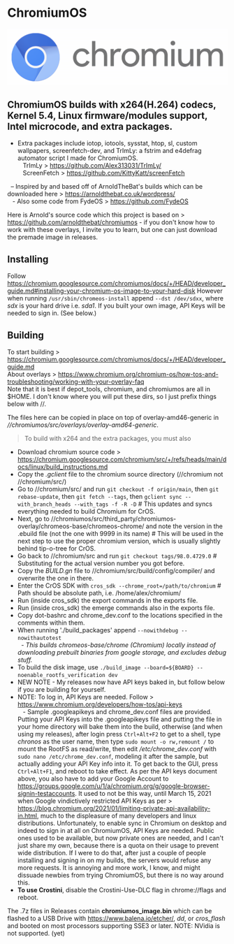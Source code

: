 # ChromiumOS
<img src="https://github.com/Alex313031/ChromiumOS/blob/main/cros_bootsplash.png">

## ChromiumOS builds with x264(H.264) codecs, Kernel 5.4, Linux firmware/modules support, Intel microcode, and extra packages.

- Extra packages include iotop, iotools, sysstat, htop, sl, custom wallpapers, screenfetch-dev, and TrImLy: a fstrim and e4defrag automator script I made for ChromiumOS. \
&nbsp;&nbsp; TrImLy > https://github.com/Alex313031/TrImLy/ \
&nbsp;&nbsp; ScreenFetch > https://github.com/KittyKatt/screenFetch

&nbsp;&nbsp;&ndash; Inspired by and based off of ArnoldTheBat's builds which can be downloaded here > https://arnoldthebat.co.uk/wordpress/ \
&nbsp;&nbsp; - Also some code from FydeOS > https://github.com/FydeOS

Here is Arnold's source code which this project is based on > https://github.com/arnoldthebat/chromiumos - if you don't know how to work with these overlays, I invite you to learn, but one can just download the premade image in releases.

## Installing
Follow https://chromium.googlesource.com/chromiumos/docs/+/HEAD/developer_guide.md#installing-your-chromium-os-image-to-your-hard-disk
However when running `/usr/sbin/chromeos-install` append `--dst /dev/sdxx`, where *sdx* is your hard drive i.e. *sda1*.
If you built your own image, API Keys will be needed to sign in. (See below.)

## Building
To start building > https://chromium.googlesource.com/chromiumos/docs/+/HEAD/developer_guide.md \
About overlays > https://www.chromium.org/chromium-os/how-tos-and-troubleshooting/working-with-your-overlay-faq \
Note that it is best if depot_tools, chromium, and chromiumos are all in $HOME. I don't know where you will put these dirs, so I just prefix things below with //.

The files here can be copied in place on top of overlay-amd46-generic in *//chromiumos/src/overlays/overlay-amd64-generic*.

> To build with x264 and the extra packages, you must also
- Download chromium source code > https://chromium.googlesource.com/chromium/src/+/refs/heads/main/docs/linux/build_instructions.md
- Copy the *.gclient* file to the chromium source directory (//chromium not //chromium/src/)
- Go to //chromium/src/ and run `git checkout -f origin/main`, then `git rebase-update`, then `git fetch --tags`, then `gclient sync --with_branch_heads --with_tags -f -R -D` # This updates and syncs everything needed to build Chromium for CrOS.
- Next, go to //chromiumos/src/third_party/chromiumos-overlay/chromeos-base/chromeos-chrome/ and note the version in the .ebuild file (not the one with 9999 in its name) # This will be used in the next step to use the proper chromium version, which is usually slightly behind tip-o-tree for CrOS.
- Go back to //chromium/src and run `git checkout tags/98.0.4729.0` # Substituting for the actual version number you got before.
- Copy the *BUILD.gn* file to //chromium/src/build/config/compiler/ and overwrite the one in there.
- Enter the CrOS SDK with `cros_sdk --chrome_root=/path/to/chromium` # Path should be absolute path, i.e. /home/alex/chromium/
- Run (inside cros_sdk) the export commands in the exports file.
- Run (inside cros_sdk) the emerge commands also in the exports file.
- Copy dot-bashrc and chrome_dev.conf to the locations specified in the comments within them.
- When running './build_packages' append `--nowithdebug --nowithautotest` \
&nbsp; - *This builds chromeos-base/chrome (Chromium) locally instead of downloading prebuilt binaries from google storage, and excludes debug stuff.*
- To build the disk image, use `./build_image --board=${BOARD} --noenable_rootfs_verification dev`
- NEW NOTE - My releases now have API keys baked in, but follow below if you are building for yourself.
- NOTE: To log in, API Keys are needed. Follow > https://www.chromium.org/developers/how-tos/api-keys \
&nbsp;&nbsp; - Sample .googleapikeys and chrome_dev.conf files are provided. Putting your API Keys into the .googleapikeys file and putting the file in your home directory will bake them into the build, otherwise (and when using my releases), after login press `Ctrl+Alt+F2` to get to a shell, type *chronos* as the user name, then type `sudo mount -o rw,remount /` to mount the RootFS as read/write, then edit */etc/chrome_dev.conf* with `sudo nano /etc/chrome_dev.conf`, modeling it after the sample, but actually adding your API Key info into it. To get back to the GUI, press `Ctrl+Alt+F1`, and reboot to take effect. As per the API keys document above, you also have to add your Google Account to https://groups.google.com/u/1/a/chromium.org/g/google-browser-signin-testaccounts. It used to not be this way, until March 15, 2021 when Google vindictively restricted API Keys as per > https://blog.chromium.org/2021/01/limiting-private-api-availability-in.html, much to the displeasure of many developers and linux distributions. Unfortunately, to enable sync in Chromium on desktop and indeed to sign in at all on ChromiumOS, API Keys are needed. Public ones used to be available, but now private ones are needed, and I can't just share my own, because there is a quota on their usage to prevent wide distribution. If I were to do that, after just a couple of people installing and signing in on my builds, the servers would refuse any more requests. It is annoying and more work, I know, and might dissuade newbies from trying ChromiumOS, but there is no way around this.
- **To use Crostini**, disable the Crostini-Use-DLC flag in chrome://flags and reboot.

The .7z files in Releases contain **chromiumos_image.bin** which can be flashed to a USB Drive with https://www.balena.io/etcher/, *dd*, or *cros_flash* and booted on most processors supporting SSE3 or later. NOTE: NVidia is not supported. (yet)
